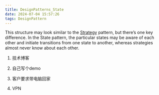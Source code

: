 ```yaml
---
title: DesignPatterns_State
date: 2024-07-04 15:57:26
tags: DesignPattern
---
```




This structure may look similar to the [Strategy](https://refactoring.guru/design-patterns/strategy) pattern, but there’s one key difference. In the State pattern, the particular states may be aware of each other and initiate transitions from one state to another, whereas strategies almost never know about each other.





1. 技术博客

2. 自己写个demo

3. 客户要求带电脑回家

4. VPN
